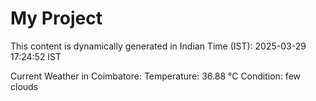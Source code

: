 # My Project

This content is dynamically generated in Indian Time (IST): 2025-03-29 17:24:52 IST


Current Weather in Coimbatore:
Temperature: 36.88 °C
Condition: few clouds
